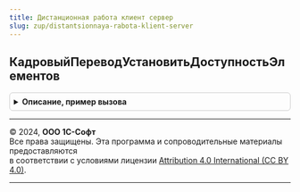```yaml
---
title: Дистанционная работа клиент сервер
slug: zup/distantsionnaya-rabota-klient-server
---
```



## КадровыйПереводУстановитьДоступностьЭлементов
<details style="margin: 1em 0; padding: 0.5em; border: 1px solid #ccc; border-radius: 6px;">

<summary style="font-weight: bold; cursor: pointer;">Описание, пример вызова</summary>

```bsl

// Устанавливает доступность.
//
// Параметры:
//   Форма - Форма - имя форма кадрового перевода".
//
Процедура КадровыйПереводУстановитьДоступностьЭлементов(Форма) Экспорт
```

Пример вызова
```bsl
ДистанционнаяРаботаКлиентСервер.КадровыйПереводУстановитьДоступностьЭлементов(Форма) 
```
</details>

---

© 2024, **ООО 1С-Софт**  
Все права защищены. Эта программа и сопроводительные материалы предоставляются  
в соответствии с условиями лицензии [Attribution 4.0 International (CC BY 4.0)](https://creativecommons.org/licenses/by/4.0/legalcode).

---
